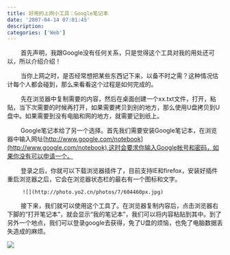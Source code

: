 ```yaml
---
title: 好用的上网小工具：Google笔记本
date: '2007-04-14 07:01:45'
description: 
categories: ['Web']
---
```


&nbsp; &nbsp; &nbsp; &nbsp; 首先声明，我跟Google没有任何关系，只是觉得这个工具对我的用处还可以，所以介绍介绍！

&nbsp; &nbsp; &nbsp; &nbsp; 当你上网之时，是否经常想把某些东西记下来，以备不时之需？这种情况估计每个人都会碰到，那么来看看这个过程是如何完成的。

&nbsp; &nbsp; &nbsp; &nbsp; 先在浏览器中复制需要的内容，然后在桌面创建一个xx.txt文件，打开，粘贴，当下次需要的时候再打开，如果需要拷贝到别的地方，那么使用U盘拷贝到U盘中。如果需要到没有电脑和网的地方，就需要记到纸上。

&nbsp; &nbsp; &nbsp; &nbsp; Google笔记本给了另一个选择。首先我们需要安装Google笔记本，在浏览器中输入网址[http://www.google.com/notebook](http://www.google.com/notebook),这时会要求你输入Google帐号和密码，如果你没有可以申请一个。

&nbsp; &nbsp; &nbsp; &nbsp; 登录之后，你就可以下载浏览器插件了，目前支持IE和firefox，安装好插件重启浏览器之后，它会在浏览器状态栏的最右有一个图标和文字。

         ![](http://photo.yo2.cn/photos/7/604460px.jpg)

&nbsp; &nbsp; &nbsp; &nbsp; 接下来，我们就可以使用这个工具了。在浏览器复制内容后，点击浏览器右下脚的“打开笔记本”，就会显示“我的笔记本”，我们可以将内容粘贴到其中。到了另外一个地点，我们可以登录google去获得，免了U盘的烦恼，也免了电脑数据丢失造成的麻烦。

![](http://photo.yo2.cn/photos/7/605460px.jpg)
